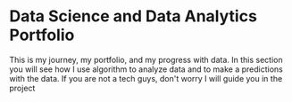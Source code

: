 # Data Science and Data Analytics Portfolio
This is my journey, my portfolio, and my progress with data. In this section you will see how I use algorithm to analyze data and to make a predictions with the data.
If you are not a tech guys, don't worry I will guide you in the project
